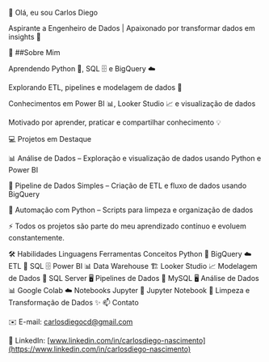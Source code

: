 👋 Olá, eu sou Carlos Diego

Aspirante a Engenheiro de Dados | Apaixonado por transformar dados em insights 🚀

🌱 ##Sobre Mim

Aprendendo Python 🐍, SQL 🗄️ e BigQuery ☁️

Explorando ETL, pipelines e modelagem de dados 🔄

Conhecimentos em Power BI 📊, Looker Studio 📈 e visualização de dados

Motivado por aprender, praticar e compartilhar conhecimento 💡

💻 Projetos em Destaque

📊 Análise de Dados – Exploração e visualização de dados usando Python e Power BI

🔄 Pipeline de Dados Simples – Criação de ETL e fluxo de dados usando BigQuery

🤖 Automação com Python – Scripts para limpeza e organização de dados

⚡ Todos os projetos são parte do meu aprendizado contínuo e evoluem constantemente.

🛠️ Habilidades
Linguagens	Ferramentas	Conceitos
Python 🐍	BigQuery ☁️	ETL 🔄
SQL 🗄️	Power BI 📊	Data Warehouse 🏗️
	Looker Studio 📈	Modelagem de Dados 📐
	SQL Server 🖥️	Pipelines de Dados 🔧
	MySQL 🖥️	Análise de Dados 📊
	Google Colab ☁️	Notebooks Jupyter 📓
	Jupyter Notebook 📓	Limpeza e Transformação de Dados ✨
📫 Contato

✉️ E-mail: carlosdiegocd@gmail.com

🔗 LinkedIn: [www.linkedin.com/in/carlosdiego-nascimento](https://www.linkedin.com/in/carlosdiego-nascimento)
